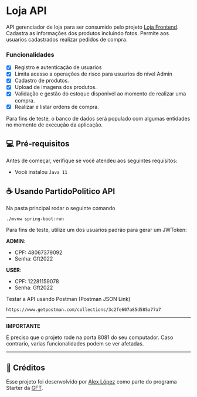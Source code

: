# Loja API


API gerenciador de loja para ser consumido pelo projeto [Loja Frontend](https://git.gft.com/aolj/loja-frontend). Cadastra as informações dos produtos incluindo fotos.
Permite aos usuarios cadastrados realizar pedidos de compra.

### Funcionalidades

- [x] Registro e autenticação de usuarios
- [x] Limita acesso a operações de risco para usuarios do nivel Admin
- [x] Cadastro de produtos.
- [x] Upload de imagens dos produtos.
- [x] Validação e gestão do estoque disponivel ao momento de realizar uma compra.
- [x] Realizar e listar ordens de compra.

Para fins de teste, o banco de dados será populado com algumas entidades no momento de execução da aplicação.


## 💻 Pré-requisitos

Antes de começar, verifique se você atendeu aos seguintes requisitos:

* Você instalou `Java 11`


## ☕ Usando PartidoPolitico API

Na pasta principal rodar o seguinte comando

```
./mvnw spring-boot:run
```

Para fins de teste, utilize um dos usuarios padrão para gerar um JWToken:

**ADMIN**:
* CPF: 48067379092
* Senha: Gft2022

**USER**:
* CPF: 12281159078
* Senha: Gft2022

Testar a API usando Postman (Postman JSON Link)

```
https://www.getpostman.com/collections/3c2fe607a85d585a77a7
```

---
**IMPORTANTE**

É preciso que o projeto rode na porta 8081 do seu computador. Caso contrario, varias funcionalidades podem se ver afetadas.

---

## 📝 Créditos

Esse projeto foi desenvolvido por [Alex López](https://github.com/lop19029) como parte do programa Starter da  [GFT](https://www.gft.com/br/pt).
